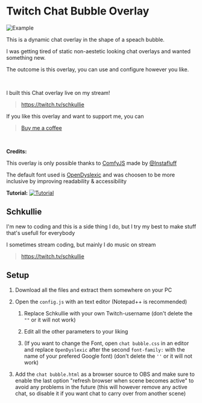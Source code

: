 # Twitch Chat Bubble Overlay

![Example](https://i.ibb.co/sswZ8GX/image.gif)

This is a dynamic chat overlay in the shape of a speach bubble.

I was getting tired of static non-aestetic looking chat overlays and wanted something new.

The outcome is this overlay, you can use and configure however you like.

</br>

I built this Chat overlay live on my stream!

> https://twitch.tv/schkullie

If you like this overlay and want to support me, you can 
> [Buy me a coffee](https://streamlabs.com/schkullie/tip)

</br>

**Credits:**

This overlay is only possible thanks to [ComfyJS](https://github.com/instafluff/ComfyJS) made by [@Instafluff](https://github.com/instafluff)

The default font used is [OpenDyslexic](https://www.opendyslexic.org/) and was choosen to be more inclusive by improving readability & accessibility

**Tutorial:**
[![Tutorial](https://img.youtube.com/vi/.../hqdefault.jpg)](https://www.youtube.com/)

## Schkullie ##
I'm new to coding and this is a side thing I do, but I try my best to make stuff that's usefull for everybody

I sometimes stream coding, but mainly I do music on stream
> https://twitch.tv/schkullie

## Setup ##
1. Download all the files and extract them somewhere on your PC

2. Open the ``config.js`` with an text editor (Notepad++ is recommended)

   1. Replace Schkullie with your own Twitch-username (don't delete the ``""`` or it will not work)

   2. Edit all the other parameters to your liking

   3. (If you want to change the Font, open ``chat bubble.css`` in an editor and replace ``OpenDyslexic`` after the second ``font-family:`` with the name of your prefered Google font) (don't delete the ``''`` or it will not work)

3. Add the ``chat bubble.html`` as a browser source to OBS and make sure to enable the last option "refresh browser when scene becomes active" to avoid any problems in the future (this will however remove any active chat, so disable it if you want chat to carry over from another scene)

